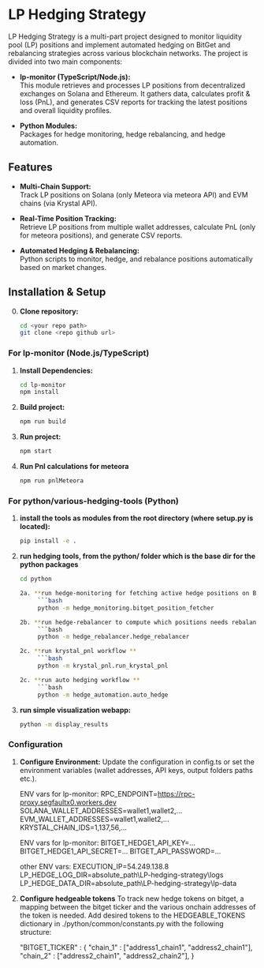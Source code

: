 # LP Hedging Strategy

LP Hedging Strategy is a multi-part project designed to monitor liquidity pool (LP) positions and implement automated hedging on BitGet and rebalancing strategies across various blockchain networks. The project is divided into two main components:

- **lp-monitor (TypeScript/Node.js):**  
  This module retrieves and processes LP positions from decentralized exchanges on Solana and Ethereum. It gathers data, calculates profit & loss (PnL), and generates CSV reports for tracking the latest positions and overall liquidity profiles.

- **Python Modules:**  
  Packages for hedge monitoring, hedge rebalancing, and hedge automation. 

## Features

- **Multi-Chain Support:**  
  Track LP positions on Solana (only Meteora via meteora API) and EVM chains (via Krystal API).

- **Real-Time Position Tracking:**  
  Retrieve LP positions from multiple wallet addresses, calculate PnL (only for meteora positions), and generate CSV reports.

- **Automated Hedging & Rebalancing:**  
  Python scripts to monitor, hedge, and rebalance positions automatically based on market changes.



## Installation & Setup

0. **Clone repository:**
   ```bash
   cd <your repo path>
   git clone <repo github url>

### For lp-monitor (Node.js/TypeScript)

1. **Install Dependencies:**
   ```bash
   cd lp-monitor
   npm install

2. **Build project:**
   ```bash
   npm run build

3. **Run project:**
   ```bash
   npm start

4. **Run Pnl calculations for meteora**
   ```bash
   npm run pnlMeteora

### For python/various-hedging-tools (Python)

1. **install the tools as modules from the root directory (where setup.py is located):**
   ```bash
   pip install -e .

2. **run hedging tools, from the python/ folder which is the base dir for the python packages**
   ```bash
   cd python

   2a. **run hedge-monitoring for fetching active hedge positions on Bitget:**
        ```bash
        python -m hedge_monitoring.bitget_position_fetcher

   2b. **run hedge-rebalancer to compute which positions needs rebalancing**
        ```bash
        python -m hedge_rebalancer.hedge_rebalancer

   2c. **run krystal_pnl workflow **
        ```bash
        python -m krystal_pnl.run_krystal_pnl

   2c. **run auto hedging workflow **
        ```bash
        python -m hedge_automation.auto_hedge

3. **run simple visualization webapp:**
    ```bash
    python -m display_results


### Configuration

1. **Configure Environment:**
   Update the configuration in config.ts or set the environment variables (wallet addresses, API keys, output folders paths etc.).

   ENV vars for lp-monitor: 
    RPC_ENDPOINT=https://rpc-proxy.segfaultx0.workers.dev
    SOLANA_WALLET_ADDRESSES=wallet1,wallet2,...
    EVM_WALLET_ADDRESSES=wallet1,wallet2,...
    KRYSTAL_CHAIN_IDS=1,137,56,...

   ENV vars for lp-monitor:
    BITGET_HEDGE1_API_KEY=...
    BITGET_HEDGE1_API_SECRET=...
    BITGET_API_PASSWORD=...

   other ENV vars:
    EXECUTION_IP=54.249.138.8
    LP_HEDGE_LOG_DIR=absolute_path\LP-hedging-strategy\logs
    LP_HEDGE_DATA_DIR=absolute_path\LP-hedging-strategy\lp-data

2. **Configure hedgeable tokens**
    To track new hedge tokens on bitget, a mapping between the bitget ticker and the various onchain addresses of the token is needed.
    Add desired tokens to the HEDGEABLE_TOKENS dictionary in ./python/common/constants.py  with the following structure:

    "BITGET_TICKER" : {
        "chain_1" : ["address1_chain1", "address2_chain1"],
        "chain_2" : ["address2_chain1", "address2_chain2"],
    }


